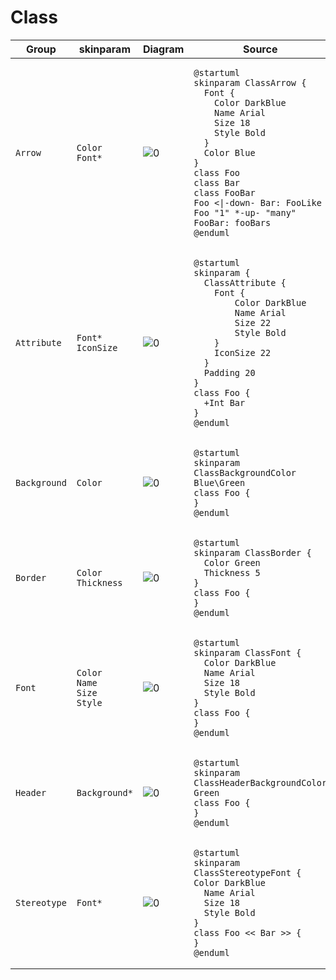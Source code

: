 # Class

<table xmlns="http://www.w3.org/1999/html">
    <thead>
    <tr>
        <th>Group</th>
        <th>skinparam</th>
        <th>Diagram</th>
        <th>Source</th>
    </tr>
    </thead>
    <tbody>
<tr>
            <td><code>Arrow</code></td>
            <td><code>Color</code><br/><code>Font*</code></td>
            <td><img
                    src="http://www.plantuml.com/plantuml/proxy?fmt=svg&cache=no&src=https://raw.githubusercontent.com/tomasz-zablocki/plantuml-theme-reference/wip/skinparams/class/arrow.txt"
                    alt="0"/></td>
<td>

```puml
@startuml
skinparam ClassArrow {
  Font {
    Color DarkBlue
    Name Arial
    Size 18
    Style Bold
  }
  Color Blue
}
class Foo
class Bar
class FooBar
Foo <|-down- Bar: FooLike
Foo "1" *-up- "many" FooBar: fooBars
@enduml
```
</td>
    </tr>
<tr>
            <td><code>Attribute</code></td>
            <td><code>Font*</code><br/><code>IconSize</code></td>
            <td><img
                    src="http://www.plantuml.com/plantuml/proxy?fmt=svg&cache=no&src=https://raw.githubusercontent.com/tomasz-zablocki/plantuml-theme-reference/wip/skinparams/class/attribute.txt"
                    alt="0"/></td>
<td>

```puml
@startuml
skinparam {
  ClassAttribute {
    Font {
        Color DarkBlue
        Name Arial
        Size 22
        Style Bold
    }
    IconSize 22
  }
  Padding 20
}
class Foo {
  +Int Bar
}
@enduml
```
</td>
        </tr>
        <tr>
            <td><code>Background</code></td>
            <td><code>Color</code></td>
            <td><img
                    src="http://www.plantuml.com/plantuml/proxy?fmt=svg&cache=no&src=https://raw.githubusercontent.com/tomasz-zablocki/plantuml-theme-reference/wip/skinparams/class/background.txt"
                    alt="0"/></td>
<td>

```puml
@startuml
skinparam ClassBackgroundColor Blue\Green
class Foo {
}
@enduml
```
</td>
    </tr>
    <tr>
                <td><code>Border</code></td>
                <td><code>Color</code><br/><code>Thickness</code></td>
                <td><img
                        src="http://www.plantuml.com/plantuml/proxy?fmt=svg&cache=no&src=https://raw.githubusercontent.com/tomasz-zablocki/plantuml-theme-reference/wip/skinparams/class/border.txt"
                        alt="0"/></td>
<td>
    
```puml
@startuml
skinparam ClassBorder {
  Color Green
  Thickness 5
}
class Foo {
}
@enduml
```
</td>
        </tr>
            <tr>
            <td><code>Font</code></td>
            <td><code>Color</code><br/><code>Name</code><br/><code>Size</code><br/><code>Style</code></td>
            <td><img
                    src="http://www.plantuml.com/plantuml/proxy?fmt=svg&cache=no&src=https://raw.githubusercontent.com/tomasz-zablocki/plantuml-theme-reference/wip/skinparams/class/font.txt"
                    alt="0"/></td>
<td>

```puml
@startuml
skinparam ClassFont {
  Color DarkBlue
  Name Arial
  Size 18
  Style Bold
}
class Foo {
}
@enduml
```
</td>
        </tr>
        <tr>
            <td><code>Header</code></td>
            <td><code>Background*</code></td>
            <td><img
                    src="http://www.plantuml.com/plantuml/proxy?fmt=svg&cache=no&src=https://raw.githubusercontent.com/tomasz-zablocki/plantuml-theme-reference/wip/skinparams/class/header.txt"
                    alt="0"/></td>
<td>

```puml
@startuml
skinparam ClassHeaderBackgroundColor Green
class Foo {
}
@enduml
```
</td>
    </tr>
        <tr>
            <td><code>Stereotype</code></td>
            <td><code>Font*</code></td>
            <td><img
                    src="http://www.plantuml.com/plantuml/proxy?fmt=svg&cache=no&src=https://raw.githubusercontent.com/tomasz-zablocki/plantuml-theme-reference/wip/skinparams/class/stereotype.txt"
                    alt="0"/></td>
<td>

```puml
@startuml
skinparam ClassStereotypeFont {
Color DarkBlue
  Name Arial
  Size 18
  Style Bold
}
class Foo << Bar >> {
}
@enduml
```
</td>
        </tr>
    </tbody>
</table>




